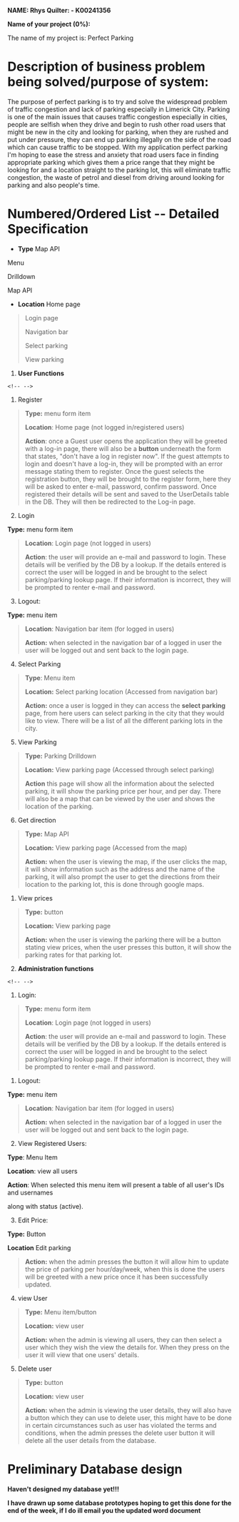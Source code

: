 **NAME: Rhys Quilter: - K00241356**

**Name of your project (0%):**

The name of my project is: Perfect Parking

# Description of business problem being solved/purpose of system:

The purpose of perfect parking is to try and solve the widespread
problem of traffic congestion and lack of parking especially in Limerick
City. Parking is one of the main issues that causes traffic congestion
especially in cities, people are selfish when they drive and begin to
rush other road users that might be new in the city and looking for
parking, when they are rushed and put under pressure, they can end up
parking illegally on the side of the road which can cause traffic to be
stopped. With my application perfect parking I'm hoping to ease the
stress and anxiety that road users face in finding appropriate parking
which gives them a price range that they might be looking for and a
location straight to the parking lot, this will eliminate traffic
congestion, the waste of petrol and diesel from driving around looking
for parking and also people's time.

# Numbered/Ordered List -- Detailed Specification 

-   **Type** Map API

Menu

Drilldown

Map API

-   **Location** Home page

> Login page
>
> Navigation bar
>
> Select parking
>
> View parking

1.  **User Functions**

```{=html}
<!-- -->
```
1.  Register

> **Type:** menu form item
>
> **Location**: Home page (not logged in/registered users)
>
> **Action**: once a Guest user opens the application they will be
> greeted with a log-in page, there will also be a **button** underneath
> the form that states, "don't have a log in register now". If the guest
> attempts to login and doesn't have a log-in, they will be prompted
> with an error message stating them to register. Once the guest selects
> the registration button, they will be brought to the register form,
> here they will be asked to enter e-mail, password, confirm password.
> Once registered their details will be sent and saved to the
> UserDetails table in the DB. They will then be redirected to the
> Log-in page.

2.  Login

**Type:** menu form item

> **Location**: Login page (not logged in users)
>
> **Action**: the user will provide an e-mail and password to login.
> These details will be verified by the DB by a lookup. If the details
> entered is correct the user will be logged in and be brought to the
> select parking/parking lookup page. If their information is incorrect,
> they will be prompted to renter e-mail and password.

3.  Logout:

**Type:** menu item

> **Location**: Navigation bar item (for logged in users)
>
> **Action:** when selected in the navigation bar of a logged in user
> the user will be logged out and sent back to the login page.

4.  Select Parking

> **Type**: Menu item
>
> **Location:** Select parking location (Accessed from navigation bar)
>
> **Action:** once a user is logged in they can access the **select
> parking** page, from here users can select parking in the city that
> they would like to view. There will be a list of all the different
> parking lots in the city.

5.  View Parking

> **Type:** Parking Drilldown
>
> **Location:** View parking page (Accessed through select parking)
>
> **Action** this page will show all the information about the selected
> parking, it will show the parking price per hour, and per day. There
> will also be a map that can be viewed by the user and shows the
> location of the parking.

6.  Get direction

> **Type:** Map API
>
> **Location:** View parking page (Accessed from the map)
>
> **Action:** when the user is viewing the map, if the user clicks the
> map, it will show information such as the address and the name of the
> parking, it will also prompt the user to get the directions from their
> location to the parking lot, this is done through google maps.

1.  View prices

> **Type:** button
>
> **Location:** View parking page
>
> **Action:** when the user is viewing the parking there will be a
> button stating view prices, when the user presses this button, it will
> show the parking rates for that parking lot.

2.  **Administration functions**

```{=html}
<!-- -->
```
1.  Login:

> **Type:** menu form item
>
> **Location**: Login page (not logged in users)
>
> **Action**: the user will provide an e-mail and password to login.
> These details will be verified by the DB by a lookup. If the details
> entered is correct the user will be logged in and be brought to the
> select parking/parking lookup page. If their information is incorrect,
> they will be prompted to renter e-mail and password.

1.  Logout:

**Type:** menu item

> **Location**: Navigation bar item (for logged in users)
>
> **Action:** when selected in the navigation bar of a logged in user
> the user will be logged out and sent back to the login page.

2.  View Registered Users:

**Type**: Menu Item

**Location**: view all users

**Action**: When selected this menu item will present a table of all
user's IDs and usernames

along with status (active).

3.  Edit Price:

**Type:** Button

**Location** Edit parking

> **Action:** when the admin presses the button it will allow him to
> update the price of parking per hour/day/week, when this is done the
> users will be greeted with a new price once it has been successfully
> updated.

4.  view User

> **Type:** Menu item/button
>
> **Location:** view user
>
> **Action:** when the admin is viewing all users, they can then select
> a user which they wish the view the details for. When they press on
> the user it will view that one users' details.

5.  Delete user

> **Type:** button
>
> **Location:** view user
>
> **Action:** when the admin is viewing the user details, they will also
> have a button which they can use to delete user, this might have to be
> done in certain circumstances such as user has violated the terms and
> conditions, when the admin presses the delete user button it will
> delete all the user details from the database.

# Preliminary Database design

**Haven't designed my database yet!!!**

**I have drawn up some database prototypes hoping to get this done for
the end of the week, if I do ill email you the updated word document**
